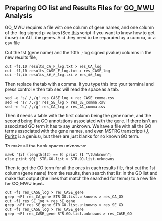 ## Preparing GO list and Results Files for [GO_MWU](https://github.com/z0on/GO_MWU) Analysis


GO_MWU requires a file with one column of gene names, and one column of the -log signed p-values (See [this](https://github.com/meschedl/Larval-Oyster-CASE-RNA/blob/master/scripts/Signed-Neg-Log-Pvalue.R) script if you want to know how to get those) for ALL the genes. And they need to be separated by a comma, or a csv file.

Cut the 1st (gene name) and the 10th (-log signed pvalue) columns in the new results file,
```
cut -f1,10 results_CA_F_log.txt > res_CA_log
cut -f1,10 results_CASE_F_log.txt > res_CASE_log
cut -f1,10 results_SE_F_log.txt > res_SE_log
```

Then replace the tab with a comma. If you type this into your terminal and press control v then tab sed will read the space as a tab.
```
sed -e 's/ /,/g' res_CASE_log > res_CASE_comma.csv
sed -e 's/ /,/g' res_SE_log > res_SE_comma.csv
sed -e 's/ /,/g' res_CA_log > res_CA_comma.csv
```

Then it needs a table with the first column being the gene name, and the second being the GO annotations associated with the gene. If there isn't an associated GO term it has to say unknown. We have a file with all the GO terms associated with the gene names, and even MSTRG transcripts ([J. Puritz](https://github.com/jpuritz) is a genius), but there are just blanks for no known GO term. 

To make all the blank spaces unknowns:
```
mawk '{if (length($2) == 0) print $1 "\tUnknown";
else print $0}' STR.GO.list > STR.GO.list.unknowns
```

Then to get the GO term for all the ones in each results file, first cut the 1st column (gene name) from the results, then search that list in the GO list and make that output (the lines that match the searched for terms) to a new file for GO_MWU input.

```
cut -f1 res_CASE_log > res_CASE_gene
grep -wFf res_CA_gene STR.GO.list.unknowns > res_CA_GO
cut -f1 res_SE_log > res_SE_gene
grep -wFf res_SE_gene STR.GO.list.unknowns > res_SE_GO
cut -f1 res_CASE_log > res_CASE_gene
grep -wFf res_CASE_gene STR.GO.list.unknowns > res_CASE_GO
```
